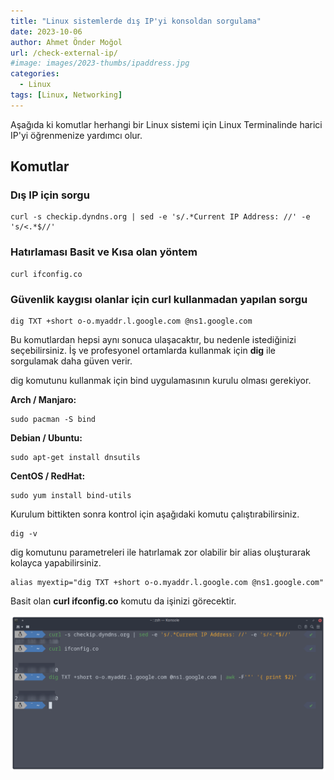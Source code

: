 ```yaml
---
title: "Linux sistemlerde dış IP'yi konsoldan sorgulama"
date: 2023-10-06
author: Ahmet Önder Moğol
url: /check-external-ip/
#image: images/2023-thumbs/ipaddress.jpg
categories:
  - Linux
tags: [Linux, Networking]  
---
```

Aşağıda ki komutlar herhangi bir Linux sistemi için Linux Terminalinde harici IP'yi öğrenmenize yardımcı olur.<!--more-->

## Komutlar

### Dış IP için sorgu
```console
curl -s checkip.dyndns.org | sed -e 's/.*Current IP Address: //' -e 's/<.*$//'
```
### Hatırlaması Basit ve Kısa olan yöntem
```console
curl ifconfig.co
```
### Güvenlik kaygısı olanlar için curl kullanmadan yapılan sorgu
```console
dig TXT +short o-o.myaddr.l.google.com @ns1.google.com
```

Bu komutlardan hepsi aynı sonuca ulaşacaktır, bu nedenle istediğinizi seçebilirsiniz.
İş ve profesyonel ortamlarda kullanmak için **dig** ile sorgulamak daha güven verir.


dig komutunu kullanmak için bind uygulamasının kurulu olması gerekiyor.

**Arch / Manjaro:**
```console
sudo pacman -S bind
```

**Debian / Ubuntu:**
```console
sudo apt-get install dnsutils
```

**CentOS / RedHat:**
```console
sudo yum install bind-utils
```

Kurulum bittikten sonra kontrol için aşağıdaki komutu çalıştırabilirsiniz.
```console
dig -v
```

dig komutunu parametreleri ile hatırlamak zor olabilir bir alias oluşturarak kolayca yapabilirsiniz.
``` console
alias myextip="dig TXT +short o-o.myaddr.l.google.com @ns1.google.com"
```

Basit olan **curl ifconfig.co** komutu da işinizi görecektir.

![External IP](featured.png)

